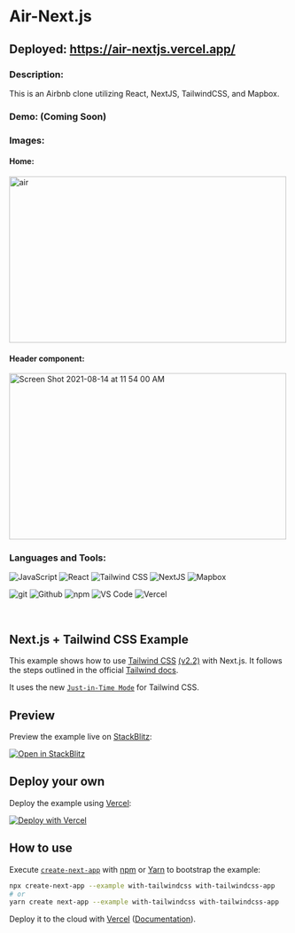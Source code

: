 # Air-Next.js

## Deployed: https://air-nextjs.vercel.app/

### Description:

This is an Airbnb clone utilizing React, NextJS, TailwindCSS, and Mapbox. 

### Demo: (Coming Soon)

### Images: 

#### Home:
<img width="500" height="300" alt="air" src="https://user-images.githubusercontent.com/36944457/130156499-9858b44f-38cf-4a6f-94fa-3919bef86bf8.png">

#### Header component:
<img width="500" height="300" alt="Screen Shot 2021-08-14 at 11 54 00 AM" src="https://user-images.githubusercontent.com/36944457/130156720-38317eca-525f-482a-ae0a-65a27761aba5.png">



### Languages and Tools:

![JavaScript](https://img.shields.io/badge/JavaScript-2E3440?style=for-the-badge&logo=javascript)
![React](https://img.shields.io/badge/React-2E3440?style=for-the-badge&logo=react)
![Tailwind CSS](https://img.shields.io/badge/Tailwind%20CSS-2E3440?style=for-the-badge&logo=tailwind%20css)
![NextJS](https://img.shields.io/badge/NextJS-2E3440?style=for-the-badge&logo=next.js)
![Mapbox](https://img.shields.io/badge/mapbox-2E3440?style=for-the-badge&logo=mapbox)

![git](https://img.shields.io/badge/git-2E3440?style=for-the-badge&logo=git)
![Github](https://img.shields.io/badge/GitHub-2E3440?style=for-the-badge&logo=github)
![npm](https://img.shields.io/badge/npm-2E3440?style=for-the-badge&logo=npm)
![VS Code](https://img.shields.io/badge/VS%20Code-2E3440?style=for-the-badge&logo=visual%20studio)
![Vercel](https://img.shields.io/badge/Vercel-2E3440?style=for-the-badge&logo=vercel)

<br />

## Next.js + Tailwind CSS Example

This example shows how to use [Tailwind CSS](https://tailwindcss.com/) [(v2.2)](https://blog.tailwindcss.com/tailwindcss-2-2) with Next.js. It follows the steps outlined in the official [Tailwind docs](https://tailwindcss.com/docs/guides/nextjs).

It uses the new [`Just-in-Time Mode`](https://tailwindcss.com/docs/just-in-time-mode) for Tailwind CSS.

## Preview

Preview the example live on [StackBlitz](http://stackblitz.com/):

[![Open in StackBlitz](https://developer.stackblitz.com/img/open_in_stackblitz.svg)](https://stackblitz.com/github/vercel/next.js/tree/canary/examples/with-tailwindcss)

## Deploy your own

Deploy the example using [Vercel](https://vercel.com?utm_source=github&utm_medium=readme&utm_campaign=next-example):

[![Deploy with Vercel](https://vercel.com/button)](https://vercel.com/new/git/external?repository-url=https://github.com/vercel/next.js/tree/canary/examples/with-tailwindcss&project-name=with-tailwindcss&repository-name=with-tailwindcss)

## How to use

Execute [`create-next-app`](https://github.com/vercel/next.js/tree/canary/packages/create-next-app) with [npm](https://docs.npmjs.com/cli/init) or [Yarn](https://yarnpkg.com/lang/en/docs/cli/create/) to bootstrap the example:

```bash
npx create-next-app --example with-tailwindcss with-tailwindcss-app
# or
yarn create next-app --example with-tailwindcss with-tailwindcss-app
```

Deploy it to the cloud with [Vercel](https://vercel.com/new?utm_source=github&utm_medium=readme&utm_campaign=next-example) ([Documentation](https://nextjs.org/docs/deployment)).
